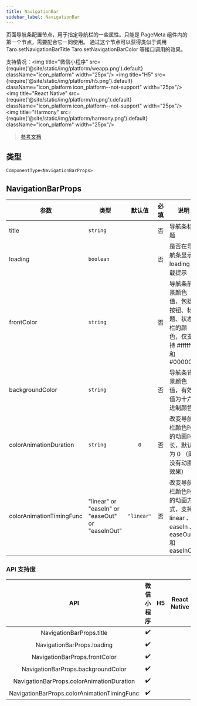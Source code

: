 ```yaml
---
title: NavigationBar
sidebar_label: NavigationBar
---
```


页面导航条配置节点，用于指定导航栏的一些属性。只能是 PageMeta 组件内的第一个节点，需要配合它一同使用。
通过这个节点可以获得类似于调用 Taro.setNavigationBarTitle Taro.setNavigationBarColor 等接口调用的效果。

支持情况：<img title="微信小程序" src={require('@site/static/img/platform/weapp.png').default} className="icon_platform" width="25px"/> <img title="H5" src={require('@site/static/img/platform/h5.png').default} className="icon_platform icon_platform--not-support" width="25px"/> <img title="React Native" src={require('@site/static/img/platform/rn.png').default} className="icon_platform icon_platform--not-support" width="25px"/> <img title="Harmony" src={require('@site/static/img/platform/harmony.png').default} className="icon_platform" width="25px"/>

> [参考文档](https://developers.weixin.qq.com/miniprogram/dev/component/navigation-bar.html)

## 类型

```tsx
ComponentType<NavigationBarProps>
```

## NavigationBarProps

| 参数 | 类型 | 默认值 | 必填 | 说明 |
| --- | --- | :---: | :---: | --- |
| title | `string` |  | 否 | 导航条标题 |
| loading | `boolean` |  | 否 | 是否在导航条显示 loading 加载提示 |
| frontColor | `string` |  | 否 | 导航条前景颜色值，包括按钮、标题、状态栏的颜色，仅支持 #ffffff 和 #000000 |
| backgroundColor | `string` |  | 否 | 导航条背景颜色值，有效值为十六进制颜色 |
| colorAnimationDuration | `string` | `0` | 否 | 改变导航栏颜色时的动画时长，默认为 0 （即没有动画效果） |
| colorAnimationTimingFunc | "linear" or "easeIn" or "easeOut" or "easeInOut" | `"linear"` | 否 | 改变导航栏颜色时的动画方式，支持 linear 、 easeIn 、 easeOut 和 easeInOut |

### API 支持度

| API | 微信小程序 | H5 | React Native | Harmony |
| :---: | :---: | :---: | :---: | :---: |
| NavigationBarProps.title | ✔️ |  |  |  |
| NavigationBarProps.loading | ✔️ |  |  |  |
| NavigationBarProps.frontColor | ✔️ |  |  |  |
| NavigationBarProps.backgroundColor | ✔️ |  |  |  |
| NavigationBarProps.colorAnimationDuration | ✔️ |  |  |  |
| NavigationBarProps.colorAnimationTimingFunc | ✔️ |  |  |  |
